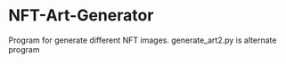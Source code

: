 # NFT-Art-Generator
Program for generate different NFT images.
generate_art2.py is alternate program
